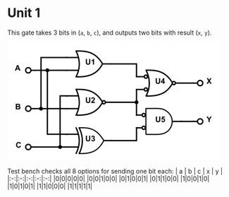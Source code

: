 # Unit 1
This gate takes 3 bits in (`a`, `b`, `c`), and outputs two bits with result (`x`, `y`).

![](unit.png)

Test bench checks all 8 options for sending one bit each:
| a | b | c | x | y |
|:-:|:-:|:-:|:-:|:-:|
|0|0|0|0|0|
|0|0|1|0|0|
|0|1|0|0|1|
|0|1|1|0|0|
|1|0|0|1|0|
|1|0|1|0|1|
|1|1|0|0|0|
|1|1|1|1|1|
